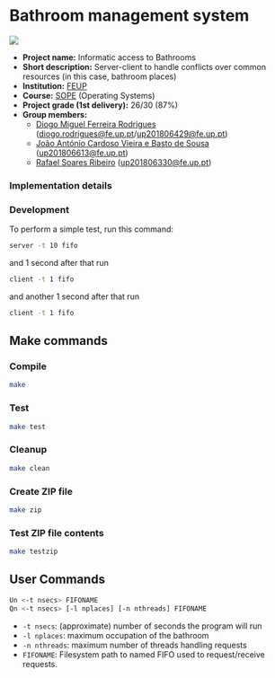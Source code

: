 # Bathroom management system

<p align="left">
  <img src="https://github.com/dmfrodrigues/feup-sope-proj2/workflows/test/badge.svg">
</p>

- **Project name:** Informatic access to Bathrooms
- **Short description:** Server-client to handle conflicts over common resources (in this case, bathroom places)
- **Institution:** [FEUP](https://sigarra.up.pt/feup/en/web_page.Inicial)
- **Course:** [SOPE](https://sigarra.up.pt/feup/en/UCURR_GERAL.FICHA_UC_VIEW?pv_ocorrencia_id=436440) (Operating Systems)
- **Project grade (1st delivery):** 26/30 (87%)
- **Group members:**
    - [Diogo Miguel Ferreira Rodrigues](https://github.com/dmfrodrigues) ([diogo.rodrigues@fe.up.pt](mailto:diogo.rodrigues@fe.up.pt)/[up201806429@fe.up.pt](mailto:up201806429@fe.up.pt))
    - [João António Cardoso Vieira e Basto de Sousa](https://github.com/JoaoASousa) ([up201806613@fe.up.pt](up201806613@fe.up.pt))
    - [Rafael Soares Ribeiro](https://github.com/up201806330) ([up201806330@fe.up.pt](mailto:up201806330@fe.up.pt))

### Implementation details

### Development

To perform a simple test, run this command:
```sh
server -t 10 fifo
```
and 1 second after that run
```sh
client -t 1 fifo
```
and another 1 second after that run
```sh
client -t 1 fifo
```


## Make commands
### Compile

```sh
make
```

### Test

```sh
make test
```

### Cleanup

```sh
make clean
```

### Create ZIP file

```sh
make zip
```

### Test ZIP file contents

```sh
make testzip
```

## User Commands

```sh
Un <-t nsecs> FIFONAME
Qn <-t nsecs> [-l nplaces] [-n nthreads] FIFONAME
```

- `-t nsecs`: (approximate) number of seconds the program will run
- `-l nplaces`: maximum occupation of the bathroom
- `-n nthreads`: maximum number of threads handling requests
- `FIFONAME`: Filesystem path to named FIFO used to request/receive requests.
